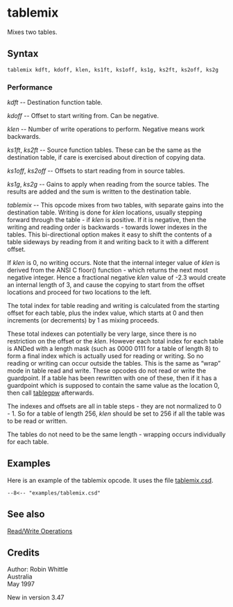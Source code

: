 <!--
id:tablemix
category:Table Control:Read/Write Operations
-->
# tablemix
Mixes two tables.

## Syntax
``` csound-orc
tablemix kdft, kdoff, klen, ks1ft, ks1off, ks1g, ks2ft, ks2off, ks2g
```

### Performance

_kdft_ -- Destination function table.

_kdoff_ -- Offset to start writing from. Can be negative.

_klen_ -- Number of write operations to perform. Negative means work backwards.

_ks1ft_, _ks2ft_ -- Source function tables. These can be the same as the destination table, if care is exercised about direction of copying data.

_ks1off_, _ks2off_ -- Offsets to start reading from in source tables.

_ks1g_, _ks2g_ -- Gains to apply when reading from the source tables. The results are added and the sum is written to the destination table.

_tablemix_ -- This opcode mixes from two tables, with separate gains into the destination table. Writing is done for _klen_ locations, usually stepping forward through the table - if _klen_ is positive. If it is negative, then the writing and reading order is backwards - towards lower indexes in the tables. This bi-directional option makes it easy to shift the contents of a table sideways by reading from it and writing back to it with a different offset.

If _klen_ is 0, no writing occurs. Note that the internal integer value of _klen_ is derived from the ANSI C floor() function - which returns the next most negative integer. Hence a fractional negative _klen_ value of -2.3 would create an internal length of 3, and cause the copying to start from the offset locations and proceed for two locations to the left.

The total index for table reading and writing is calculated from the starting offset for each table, plus the index value, which starts at 0 and then increments (or decrements) by 1 as mixing proceeds.

These total indexes can potentially be very large, since there is no restriction on the offset or the _klen_. However each total index for each table is ANDed with a length mask (such as 0000 0111 for a table of length 8) to form a final index which is actually used for reading or writing. So no reading or writing can occur outside the tables. This is the same as &#8220;wrap&#8221; mode in table read and write. These opcodes do not read or write the guardpoint. If a table has been rewritten with one of these, then if it has a guardpoint which is supposed to contain the same value as the location 0, then call [tablegpw](../../opcodes/tablegpw) afterwards.

The indexes and offsets are all in table steps - they are not normalized to 0 - 1. So for a table of length 256, _klen_ should be set to 256 if all the table was to be read or written.

The tables do not need to be the same length - wrapping occurs individually for each table.

## Examples

Here is an example of the tablemix opcode. It uses the file [tablemix.csd](../../examples/tablemix.csd).

``` csound-csd title="Example of the tablemix opcode." linenums="1"
--8<-- "examples/tablemix.csd"
```

## See also

[Read/Write Operations](../../table/readwrit)

## Credits

Author: Robin Whittle<br>
Australia<br>
May 1997<br>

New in version 3.47

